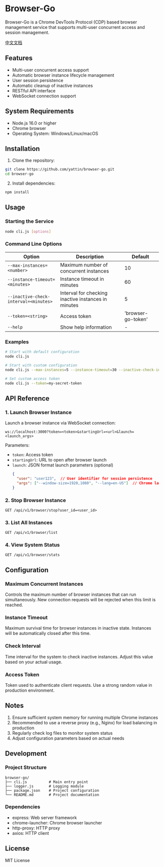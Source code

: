 # Browser-Go

Browser-Go is a Chrome DevTools Protocol (CDP) based browser management service that supports multi-user concurrent access and session management.

[中文文档](README.zh-CN.md)

## Features

- Multi-user concurrent access support
- Automatic browser instance lifecycle management
- User session persistence
- Automatic cleanup of inactive instances
- RESTful API interface
- WebSocket connection support

## System Requirements

- Node.js 16.0 or higher
- Chrome browser
- Operating System: Windows/Linux/macOS

## Installation

1. Clone the repository:
```bash
git clone https://github.com/yattin/browser-go.git
cd browser-go
```

2. Install dependencies:
```bash
npm install
```

## Usage

### Starting the Service

```bash
node cli.js [options]
```

### Command Line Options

| Option | Description | Default |
|--------|-------------|---------|
| `--max-instances=<number>` | Maximum number of concurrent instances | 10 |
| `--instance-timeout=<minutes>` | Instance timeout in minutes | 60 |
| `--inactive-check-interval=<minutes>` | Interval for checking inactive instances in minutes | 5 |
| `--token=<string>` | Access token | 'browser-go-token' |
| `--help` | Show help information | - |

### Examples

```bash
# Start with default configuration
node cli.js

# Start with custom configuration
node cli.js --max-instances=5 --instance-timeout=30 --inactive-check-interval=2

# Set custom access token
node cli.js --token=my-secret-token
```

## API Reference

### 1. Launch Browser Instance

Launch a browser instance via WebSocket connection:

```
ws://localhost:3000?token=<token>&startingUrl=<url>&launch=<launch_args>
```

Parameters:
- `token`: Access token
- `startingUrl`: URL to open after browser launch
- `launch`: JSON format launch parameters (optional)
  ```json
  {
    "user": "user123",  // User identifier for session persistence
    "args": ["--window-size=1920,1080", "--lang=en-US"]  // Chrome launch arguments
  }
  ```

### 2. Stop Browser Instance

```
GET /api/v1/browser/stop?user_id=<user_id>
```

### 3. List All Instances

```
GET /api/v1/browser/list
```

### 4. View System Status

```
GET /api/v1/browser/stats
```

## Configuration

### Maximum Concurrent Instances

Controls the maximum number of browser instances that can run simultaneously. New connection requests will be rejected when this limit is reached.

### Instance Timeout

Maximum survival time for browser instances in inactive state. Instances will be automatically closed after this time.

### Check Interval

Time interval for the system to check inactive instances. Adjust this value based on your actual usage.

### Access Token

Token used to authenticate client requests. Use a strong random value in production environment.

## Notes

1. Ensure sufficient system memory for running multiple Chrome instances
2. Recommended to use a reverse proxy (e.g., Nginx) for load balancing in production
3. Regularly check log files to monitor system status
4. Adjust configuration parameters based on actual needs

## Development

### Project Structure

```
browser-go/
├── cli.js          # Main entry point
├── logger.js       # Logging module
├── package.json    # Project configuration
└── README.md       # Project documentation
```

### Dependencies

- express: Web server framework
- chrome-launcher: Chrome browser launcher
- http-proxy: HTTP proxy
- axios: HTTP client

## License

MIT License